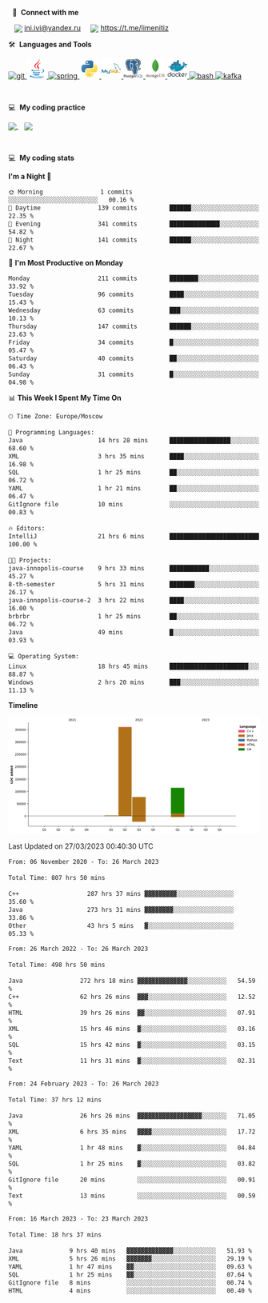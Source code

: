 <!-- https://github.com/lowlighter/metrics -->
<!-- https://www.vectorlogo.zone/ -->
<!-- https://www.svgrepo.com/ -->

&nbsp; 🔗 &nbsp;**Connect with me**
&nbsp; <p align="left">
        &nbsp;&nbsp;
        <span>
            <img align="center"
                src="https://user-images.githubusercontent.com/60324635/179626886-1219e9ee-75c0-42ed-a26b-d4ef24ed306c.svg"
                height="30px"/>
            ini.ivi@yandex.ru
        </span>
        &nbsp;&nbsp;&nbsp;
        <span>
            <img align="center"
                    src="https://user-images.githubusercontent.com/60324635/179626979-f490e684-520a-46a3-9f2e-1b3d291b8372.svg"
                    height="30px"/>
            https://t.me/limenitiz
        </span>
</p>

<!-- 
![Metrics](/github-metrics.svg)
<br>

![Wwakatime stats](https://github-readme-stats-taupe-two.vercel.app/api/wakatime?username=limenitiz&hide_title=true&hide_border=true&langs_count=5&bg_color=00000000&text_color=777) 
-->

🛠️ &nbsp;**Languages and Tools**
<p align="left">
    <a href="https://git-scm.com/" target="_blank" rel="noreferrer">
        <img src="https://www.vectorlogo.zone/logos/git-scm/git-scm-icon.svg"
            alt="git" width="40" height="40" />
    </a>
    <a href="https://www.java.com" target="_blank" rel="noreferrer"> <img
            src="https://raw.githubusercontent.com/devicons/devicon/master/icons/java/java-original.svg"
            alt="java" width="40" height="40" /> </a>
    <a href="https://spring.io/" target="_blank" rel="noreferrer">
        <img src="https://www.vectorlogo.zone/logos/springio/springio-icon.svg"
            alt="spring" width="40" height="40" />
    </a>
    <a href="https://www.python.org" target="_blank" rel="noreferrer">
        <img src="https://raw.githubusercontent.com/devicons/devicon/master/icons/python/python-original.svg"
            alt="python" width="40" height="40" />
    </a>
    <a href="https://www.mysql.com/" target="_blank" rel="noreferrer">
        <img src="https://raw.githubusercontent.com/devicons/devicon/master/icons/mysql/mysql-original-wordmark.svg"
            alt="mysql" width="40" height="40" />
    </a>
    <a href="https://www.postgresql.org" target="_blank" rel="noreferrer">
        <img src="https://raw.githubusercontent.com/devicons/devicon/master/icons/postgresql/postgresql-original-wordmark.svg"
            alt="postgresql" width="40" height="40" />
    </a>
    <a href="https://www.mongodb.com/" target="_blank" rel="noreferrer">
        <img src="https://raw.githubusercontent.com/devicons/devicon/master/icons/mongodb/mongodb-original-wordmark.svg"
            alt="mongodb" width="40" height="40" />
    </a>
    <a href="https://www.docker.com/" target="_blank" rel="noreferrer">
        <img src="https://raw.githubusercontent.com/devicons/devicon/master/icons/docker/docker-original-wordmark.svg"
            alt="docker" width="40" height="40" />
    </a>
    <a href="https://www.gnu.org/software/bash/" target="_blank" rel="noreferrer">
        <img src="https://www.vectorlogo.zone/logos/gnu_bash/gnu_bash-icon.svg"
            alt="bash" width="40" height="40" />
    </a>
    <a href="https://kafka.apache.org/" target="_blank" rel="noreferrer">
        <img src="https://www.vectorlogo.zone/logos/apache_kafka/apache_kafka-icon.svg"
            alt="kafka" width="40" height="40" />
    </a>
</p>
<br>

💻 &nbsp;**My coding practice**
<p align="left">
    <a href="https://www.leetcode.com/limenitiz" target="blank"><img align="center"
            src="https://upload.wikimedia.org/wikipedia/commons/0/0a/LeetCode_Logo_black_with_text.svg"
            height="40"/>
    </a>
    &nbsp;&nbsp;
    <a href="https://www.hackerrank.com/limenitiz" target="blank"><img align="center"
            src="https://d1ka33fs6lvw5x.cloudfront.net/hackerrank/assets/styleguide/logo_wordmark-f5c5eb61ab0a154c3ed9eda24d0b9e31.svg"
            height="40"/>
    </a>
</p>

<br>


💻 &nbsp;**My coding stats**

<!--START_SECTION:waka-readme-stats-total-->
**I'm a Night 🦉** 

```text
🌞 Morning                1 commits           ░░░░░░░░░░░░░░░░░░░░░░░░░   00.16 % 
🌆 Daytime                139 commits         ██████░░░░░░░░░░░░░░░░░░░   22.35 % 
🌃 Evening                341 commits         ██████████████░░░░░░░░░░░   54.82 % 
🌙 Night                  141 commits         ██████░░░░░░░░░░░░░░░░░░░   22.67 % 
```
📅 **I'm Most Productive on Monday** 

```text
Monday                   211 commits         ████████░░░░░░░░░░░░░░░░░   33.92 % 
Tuesday                  96 commits          ████░░░░░░░░░░░░░░░░░░░░░   15.43 % 
Wednesday                63 commits          ███░░░░░░░░░░░░░░░░░░░░░░   10.13 % 
Thursday                 147 commits         ██████░░░░░░░░░░░░░░░░░░░   23.63 % 
Friday                   34 commits          █░░░░░░░░░░░░░░░░░░░░░░░░   05.47 % 
Saturday                 40 commits          ██░░░░░░░░░░░░░░░░░░░░░░░   06.43 % 
Sunday                   31 commits          █░░░░░░░░░░░░░░░░░░░░░░░░   04.98 % 
```


📊 **This Week I Spent My Time On** 

```text
🕑︎ Time Zone: Europe/Moscow

💬 Programming Languages: 
Java                     14 hrs 28 mins      █████████████████░░░░░░░░   68.60 % 
XML                      3 hrs 35 mins       ████░░░░░░░░░░░░░░░░░░░░░   16.98 % 
SQL                      1 hr 25 mins        ██░░░░░░░░░░░░░░░░░░░░░░░   06.72 % 
YAML                     1 hr 21 mins        ██░░░░░░░░░░░░░░░░░░░░░░░   06.47 % 
GitIgnore file           10 mins             ░░░░░░░░░░░░░░░░░░░░░░░░░   00.83 % 

🔥 Editors: 
IntelliJ                 21 hrs 6 mins       █████████████████████████   100.00 % 

🐱‍💻 Projects: 
java-innopolis-course    9 hrs 33 mins       ███████████░░░░░░░░░░░░░░   45.27 % 
8-th-semester            5 hrs 31 mins       ███████░░░░░░░░░░░░░░░░░░   26.17 % 
java-innopolis-course-2  3 hrs 22 mins       ████░░░░░░░░░░░░░░░░░░░░░   16.00 % 
brbrbr                   1 hr 25 mins        ██░░░░░░░░░░░░░░░░░░░░░░░   06.72 % 
Java                     49 mins             █░░░░░░░░░░░░░░░░░░░░░░░░   03.93 % 

💻 Operating System: 
Linux                    18 hrs 45 mins      ██████████████████████░░░   88.87 % 
Windows                  2 hrs 20 mins       ███░░░░░░░░░░░░░░░░░░░░░░   11.13 % 
```

**Timeline**

![Lines of Code chart](https://raw.githubusercontent.com/limenitiz/limenitiz/master/assets/bar_graph.png)


 Last Updated on 27/03/2023 00:40:30 UTC
<!--END_SECTION:waka-readme-stats-total-->

<!--START_SECTION:wakaReadmeTotal-->

```text
From: 06 November 2020 - To: 26 March 2023

Total Time: 807 hrs 50 mins

C++                   287 hrs 37 mins ▓▓▓▓▓▓▓▓▓░░░░░░░░░░░░░░░░   35.60 %
Java                  273 hrs 31 mins ▓▓▓▓▓▓▓▓░░░░░░░░░░░░░░░░░   33.86 %
Other                 43 hrs 5 mins   ▓░░░░░░░░░░░░░░░░░░░░░░░░   05.33 %
```

<!--END_SECTION:wakaReadmeTotal-->

<!--START_SECTION:wakaReadmeYear-->

```text
From: 26 March 2022 - To: 26 March 2023

Total Time: 498 hrs 50 mins

Java                272 hrs 18 mins ▓▓▓▓▓▓▓▓▓▓▓▓▓▓░░░░░░░░░░░   54.59 %
C++                 62 hrs 26 mins  ▓▓▓░░░░░░░░░░░░░░░░░░░░░░   12.52 %
HTML                39 hrs 26 mins  ▓▓░░░░░░░░░░░░░░░░░░░░░░░   07.91 %
XML                 15 hrs 46 mins  ▓░░░░░░░░░░░░░░░░░░░░░░░░   03.16 %
SQL                 15 hrs 42 mins  ▓░░░░░░░░░░░░░░░░░░░░░░░░   03.15 %
Text                11 hrs 31 mins  ▓░░░░░░░░░░░░░░░░░░░░░░░░   02.31 %
```

<!--END_SECTION:wakaReadmeYear-->

<!--START_SECTION:wakaReadmeMonth-->

```text
From: 24 February 2023 - To: 26 March 2023

Total Time: 37 hrs 12 mins

Java                26 hrs 26 mins  ▓▓▓▓▓▓▓▓▓▓▓▓▓▓▓▓▓▓░░░░░░░   71.05 %
XML                 6 hrs 35 mins   ▓▓▓▓░░░░░░░░░░░░░░░░░░░░░   17.72 %
YAML                1 hr 48 mins    ▓░░░░░░░░░░░░░░░░░░░░░░░░   04.84 %
SQL                 1 hr 25 mins    ▓░░░░░░░░░░░░░░░░░░░░░░░░   03.82 %
GitIgnore file      20 mins         ░░░░░░░░░░░░░░░░░░░░░░░░░   00.91 %
Text                13 mins         ░░░░░░░░░░░░░░░░░░░░░░░░░   00.59 %
```

<!--END_SECTION:wakaReadmeMonth-->

<!--START_SECTION:wakaReadmeWeek-->

```text
From: 16 March 2023 - To: 23 March 2023

Total Time: 18 hrs 37 mins

Java             9 hrs 40 mins   ▓▓▓▓▓▓▓▓▓▓▓▓▓░░░░░░░░░░░░   51.93 %
XML              5 hrs 26 mins   ▓▓▓▓▓▓▓░░░░░░░░░░░░░░░░░░   29.19 %
YAML             1 hr 47 mins    ▓▓░░░░░░░░░░░░░░░░░░░░░░░   09.63 %
SQL              1 hr 25 mins    ▓▓░░░░░░░░░░░░░░░░░░░░░░░   07.64 %
GitIgnore file   8 mins          ░░░░░░░░░░░░░░░░░░░░░░░░░   00.74 %
HTML             4 mins          ░░░░░░░░░░░░░░░░░░░░░░░░░   00.40 %
```

<!--END_SECTION:wakaReadmeWeek-->

